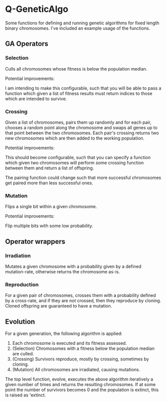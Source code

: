 # Q-GeneticAlgo

Some functions for defining and running genetic algorithms for fixed length binary
chromosomes. I've included an example usage of the functions.

## GA Operators

### Selection

Culls all chromosomes whose fitness is below the population median.

Potential improvements:

I am intending to make this configurable, such that you will be able to pass a
function which given a list of fitness results must return indices to those which
are intended to survive.

### Crossing

Given a list of chromosomes, pairs them up randomly and for each pair, chooses
a random point along the chromosome and swaps all genes up to that point between
the two chromosomes. Each pair's crossing returns two new chromosomes which are
then added to the working population.

Potential improvements:

This should become configurable, such that you can specify a function which given
two chromosomes will perform some crossing function between them and return a
list of offspring.

The pairing function could change such that more successful chromosomes get
paired more than less successful ones.

### Mutation

Flips a single bit within a given chromosome.

Potential improvements:

Flip multiple bits with some low probability.

## Operator wrappers

### Irradiation

Mutates a given chromosome with a probability given by a defined mutation-rate,
otherwise returns the chromosome as-is.

### Reproduction

For a given pair of chromosomes, crosses them with a probability defined by a
cross-rate, and if they are not crossed, then they reproduce by cloning. Cloned
offspring are guaranteed to have a mutation.

## Evolution

For a given generation, the following algorithm is applied:
1. Each chromosome is executed and its fitness assessed.
2. (Selection) Chromosomes with a fitness below the population median are culled.
3. (Crossing)  Survivors reproduce, mostly by crossing, sometimes by cloning.
4. (Mutation)  All chromosomes are irradiated, causing mutations.

The top level function, evolve, executes the above algorithm iteratively a given
number of times and returns the resulting chromosomes. If at some point the
number of survivors becomes 0 and the population is extinct, this is raised
as 'extinct.

